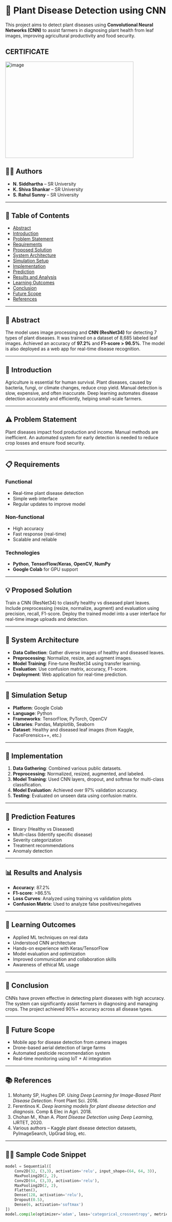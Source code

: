 # 🌿 Plant Disease Detection using CNN

This project aims to detect plant diseases using **Convolutional Neural Networks (CNN)** to assist farmers in diagnosing plant health from leaf images, improving agricultural productivity and food security.

## CERTIFICATE

<img width="400" height="300" alt="image" src="https://github.com/user-attachments/assets/97034c1a-2518-4859-a0ad-86bde747f82e" />


## 👨‍💻 Authors

- **N. Siddhartha** – SR University  
- **K. Shiva Shankar** – SR University  
- **S. Rahul Sunny** – SR University  
---

## 📌 Table of Contents

- [Abstract](#abstract)
- [Introduction](#introduction)
- [Problem Statement](#problem-statement)
- [Requirements](#requirements)
- [Proposed Solution](#proposed-solution)
- [System Architecture](#system-architecture)
- [Simulation Setup](#simulation-setup)
- [Implementation](#implementation)
- [Prediction](#prediction)
- [Results and Analysis](#results-and-analysis)
- [Learning Outcomes](#learning-outcomes)
- [Conclusion](#conclusion)
- [Future Scope](#future-scope)
- [References](#references)

---

## 📄 Abstract

The model uses image processing and **CNN (ResNet34)** for detecting 7 types of plant diseases. It was trained on a dataset of 8,685 labeled leaf images. Achieved an accuracy of **97.2%** and **F1-score > 96.5%**. The model is also deployed as a web app for real-time disease recognition.

---

## 📘 Introduction

Agriculture is essential for human survival. Plant diseases, caused by bacteria, fungi, or climate changes, reduce crop yield. Manual detection is slow, expensive, and often inaccurate. Deep learning automates disease detection accurately and efficiently, helping small-scale farmers.

---

## ⚠️ Problem Statement

Plant diseases impact food production and income. Manual methods are inefficient. An automated system for early detection is needed to reduce crop losses and ensure food security.

---

## 📋 Requirements

### Functional
- Real-time plant disease detection
- Simple web interface
- Regular updates to improve model

### Non-functional
- High accuracy
- Fast response (real-time)
- Scalable and reliable

### Technologies
- **Python**, **TensorFlow/Keras**, **OpenCV**, **NumPy**
- **Google Colab** for GPU support

---

## 💡 Proposed Solution

Train a CNN (ResNet34) to classify healthy vs diseased plant leaves. Include preprocessing (resize, normalize, augment) and evaluation using precision, recall, F1-score. Deploy the trained model into a user interface for real-time image uploads and detection.

---

## 🧱 System Architecture

- **Data Collection**: Gather diverse images of healthy and diseased leaves.
- **Preprocessing**: Normalize, resize, and augment images.
- **Model Training**: Fine-tune ResNet34 using transfer learning.
- **Evaluation**: Use confusion matrix, accuracy, F1-score.
- **Deployment**: Web application for real-time prediction.

---

## 🧪 Simulation Setup

- **Platform**: Google Colab
- **Language**: Python
- **Frameworks**: TensorFlow, PyTorch, OpenCV
- **Libraries**: Pandas, Matplotlib, Seaborn
- **Dataset**: Healthy and diseased leaf images (from Kaggle, FaceForensics++, etc.)

---

## 🔧 Implementation

1. **Data Gathering**: Combined various public datasets.
2. **Preprocessing**: Normalized, resized, augmented, and labeled.
3. **Model Training**: Used CNN layers, dropout, and softmax for multi-class classification.
4. **Model Evaluation**: Achieved over 97% validation accuracy.
5. **Testing**: Evaluated on unseen data using confusion matrix.

---

## 🤖 Prediction Features

- Binary (Healthy vs Diseased)
- Multi-class (Identify specific disease)
- Severity categorization
- Treatment recommendations
- Anomaly detection

---

## 📊 Results and Analysis

- **Accuracy**: 87.2%
- **F1-score**: >86.5%
- **Loss Curves**: Analyzed using training vs validation plots
- **Confusion Matrix**: Used to analyze false positives/negatives

---

## 🎯 Learning Outcomes

- Applied ML techniques on real data
- Understood CNN architecture
- Hands-on experience with Keras/TensorFlow
- Model evaluation and optimization
- Improved communication and collaboration skills
- Awareness of ethical ML usage

---

## 🧩 Conclusion

CNNs have proven effective in detecting plant diseases with high accuracy. The system can significantly assist farmers in diagnosing and managing crops. The project achieved 90%+ accuracy across all disease types.

---

## 🔮 Future Scope

- Mobile app for disease detection from camera images
- Drone-based aerial detection of large farms
- Automated pesticide recommendation system
- Real-time monitoring using IoT + AI integration

---

## 📚 References

1. Mohanty SP, Hughes DP. *Using Deep Learning for Image-Based Plant Disease Detection*. Front Plant Sci. 2016.
2. Ferentinos K. *Deep learning models for plant disease detection and diagnosis*. Comp & Elec in Agri. 2018.
3. Chohan M., Khan A. *Plant Disease Detection using Deep Learning*, IJRTET, 2020.
4. Various authors – Kaggle plant disease detection datasets, PyImageSearch, UpGrad blog, etc.

---

## 🧑‍💻 Sample Code Snippet

```python
model = Sequential([
    Conv2D(32, (3,3), activation='relu', input_shape=(64, 64, 3)),
    MaxPooling2D(2, 2),
    Conv2D(64, (3,3), activation='relu'),
    MaxPooling2D(2, 2),
    Flatten(),
    Dense(128, activation='relu'),
    Dropout(0.5),
    Dense(6, activation='softmax')
])
model.compile(optimizer='adam', loss='categorical_crossentropy', metrics=['accuracy'])

